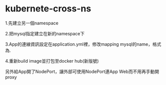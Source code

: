 # kubernete-cross-ns

1.先建立另一個namespace

2.把mysql指定建立在新的namespace下

3.App的連線資訊設定在application.yml裡，修改mapping mysql的name，格式為<Service Name>.<Namespace Name>
  
4.重新build image並打包至docker hub(新版號)
  

另外給App開了NodePort，讓外部可使用NodePort連App Web而不用再手動開proxy
